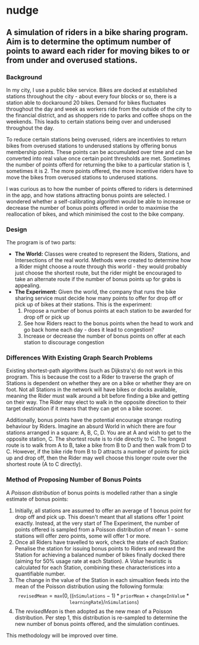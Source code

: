 # nudge
## A simulation of riders in a bike sharing program. Aim is to determine the optimum number of points to award each rider for moving bikes to or from under and overused stations.


### Background

In my city, I use a public bike service. Bikes are docked at established stations throughout the city - about every four blocks or so, there is a station able to dockaround 20 bikes. Demand for bikes fluctuates throughout the day and week as workers ride from the outside of the city to the financial district, and as shoppers ride to parks and coffee shops on the weekends. This leads to certain stations being over and underused throughout the day.

To reduce certain stations being overused, riders are incentivies to return bikes from overused stations to underused stations by offering bonus membership points. These points can be accumulated over time and can be converted into real value once certain point thresholds are met. Sometimes the number of points offerd for returning the bike to a particular station is 1, sometimes it is 2. The more points offered, the more incentive riders have to move the bikes from overused stations to underused stations.

I was curious as to how the number of points offered to riders is determined in the app, and how stations attracting bonus points are selected. I wondered whether a self-calibrating algorithm would be able to increase or decrease the number of bonus points offered in order to maximise the reallocation of bikes, and which minimised the cost to the bike company.


### Design

The program is of two parts:
- **The World:** Classes were created to represent the Riders, Stations, and Intersections of the real world. Methods were created to determine how a Rider might choose a route through this world - they would probably just choose the shortest route, but the rider might be encouraged to take an alternate route if the number of bonus points up for grabs is appealing.
- **The Experiment:** Given the world, the company that runs the bike sharing service must decide how many points to offer for drop off or pick up of bikes at their stations. This is the experiment:
  1. Propose a number of bonus points at each station to be awarded for drop off or pick up
  2. See how Riders react to the bonus points when the head to work and go back home each day - does it lead to congestion?
  3. Increase or decrease the number of bonus points on offer at each station to discourage congestion
  

### Differences With Existing Graph Search Problems

Existing shortest-path algorithms (such as Dijkstra's) do not work in this program. This is because the cost to a Rider to traverse the graph of Stations is dependent on whether they are on a bike or whether they are on foot. Not all Stations in the network will have bikes or docks available, meaning the Rider must walk around a bit before finding a bike and getting on their way. The Rider may elect to walk in the opposite direction to their target destination if it means that they can get on a bike sooner.

Additionally, bonus points have the potential encourage strange routing behaviour by Riders. Imagine an absurd World in which there are four stations arranged in a square: A, B, C, D. You are at A and wish to get to the opposite station, C. The shortest route is to ride directly to C. The longest route is to walk from A to B, take a bike from B to D and then walk from D to C. However, if the bike ride from B to D attracts a number of points for pick up and drop off, then the Rider may well choose this longer route over the shortest route (A to C directly).


### Method of Proposing Number of Bonus Points

A *Poisson distribution* of bonus points is modelled rather than a single estimate of bonus points:
1. Initially, all stations are assumed to offer an average of 1 bonus point for drop off and pick up. This doesn't meant that all stations offer 1 point exactly. Instead, at the very start of The Experiment, the number of points offered is sampled from a Poisson distribution of mean 1 - some stations will offer zero points, some will offer 1 or more.
2. Once all Riders have travelled to work, check the state of each Station: Penalise the station for issuing bonus points to Riders and reward the Station for achieving a balanced number of bikes finally docked there (aiming for 50% usage rate at each Station). A *Value* heuristic is calculated for each Station, combining these characteristices into a quantifiable number.
3. The change in the value of the Station in each simualtion feeds into the mean of the Poisson distribution using the following formula: $$\texttt{revisedMean} = \texttt{max}(0, ((\texttt{nSimulations} - 1) * \texttt{priorMean} + \texttt{changeInValue} * \texttt{learningRate}) / \texttt{nSimulations})$$
4. The *revisedMean* is then adopted as the new mean of a Poisson distribution. Per step 1, this distribution is re-sampled to determine the new number of bonus points offered, and the simulation continues.

This methodology will be improved over time.
